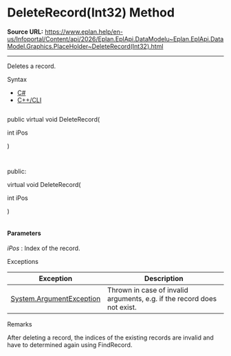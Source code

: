 # DeleteRecord(Int32) Method

**Source URL:** https://www.eplan.help/en-us/Infoportal/Content/api/2026/Eplan.EplApi.DataModelu~Eplan.EplApi.DataModel.Graphics.PlaceHolder~DeleteRecord(Int32).html

---

Deletes a record.

Syntax

- [C#](#i-syntax-CS)
- [C++/CLI](#i-syntax-CPP2005)

```
```
public virtual void DeleteRecord( 

   int iPos

)
```
```

```
```
public:

virtual void DeleteRecord( 

   int iPos

)
```
```

#### Parameters

*iPos*
:   Index of the record.

Exceptions

| Exception | Description |
| --- | --- |
| [System.ArgumentException](#) | Thrown in case of invalid arguments, e.g. if the record does not exist. |

Remarks

After deleting a record, the indices of the existing records are invalid and have to determined again using FindRecord.
